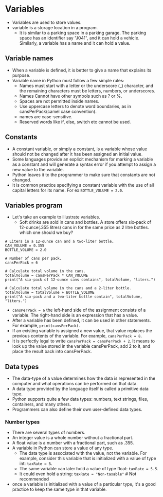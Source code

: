 # Variables

- Variables are used to store values.
- variable is a storage location in a program.
  - It is similar to a parking space in a parking garage. The parking space has an identifier say "J041",
    and it can hold a vehicle. Similarly, a variable has a name and it can hold a value.

## Variable names

- When a variable is defined, it is better to give a name that explains its purpose. 
- Variable name in Python must follow a few simple rules:
  - Names must start with a letter or the underscore (_) character, 
    and the remaining characters must be letters, numbers, or underscores.
  - Names Cannot have other symbols such as ? or %. 
  - Spaces are not permitted inside names. 
  - Use uppercase letters to denote word boundaries, as in cansPerPack(camel case convention).  
  - names are case-sensitive.
  - Reserved words like if, else, switch etc cannot be used.

## Constants

- A constant variable, or simply a constant, is a variable whose value 
  should not be changed after it has been assigned an initial value.
- Some languages provide an explicit mechanism for marking a variable as a 
  constant and will generate a syntax error if you attempt to assign a 
  new value to the variable.
- Python leaves it to the programmer to make sure that constants are not changed.
- It is common practice specifying a constant variable with the use of all 
  capital letters for its name. For ex `BOTTLE_VOLUME = 2.0`.
  
## Variables program
- Let's take an example to illustrate variables.
  - Soft drinks are sold in cans and bottles. A store offers six-pack of 12-ounce(.355 litres)
    cans in for the same price as 2 litre bottles. which one should we buy?
    
```
# Liters in a 12-ounce can and a two-liter bottle. 
CAN_VOLUME = 0.355
BOTTLE_VOLUME = 2.0

# Number of cans per pack. 
cansPerPack = 6

# Calculate total volume in the cans.
totalVolume = cansPerPack * CAN_VOLUME
print("A six-pack of 12-ounce cans contains", totalVolume, "liters.")

# Calculate total volume in the cans and a 2-liter bottle.
totalVolume = totalVolume + BOTTLE_VOLUME
print("A six-pack and a two-liter bottle contain", totalVolume, "liters.")
```

- `cansPerPack = 6` the left-hand side of the assignment consists of a variable. 
  The right-hand side is an expression that has a value.
- After a variable has been defined, it can be used in other statements. 
  For example, `print(cansPerPack)`.
- If an existing variable is assigned a new value, that value replaces the previous 
  contents of the variable. For example, `cansPerPack = 8`.
- It is perfectly legal to write `cansPerPack = cansPerPack + 2`. It means to 
  look up the value stored in the variable cansPerPack, add 2 to it, 
  and place the result back into cansPerPack.

## Data types
  
- The data-type of a value determines how the data is represented in the computer and what operations can be performed on that data.
- A data type provided by the language itself is called a primitive data type.
- Python supports quite a few data types: numbers, text strings, files, containers, and many others.
- Programmers can also define their own user-defined data types.

### Number types  
- There are several types of numbers.
- An integer value is a whole number without a fractional part.
- A float value is a number with a fractional part, such as .355.
- A variable in Python can store a value of any type.
  - The data type is associated with the value, not the variable. For example, 
    consider this variable that is initialized with a value of type int:
    `taxRate = 5`.
  - The same variable can later hold a value of type float:
    `taxRate = 5.5`.  
  - It could even hold a string:
    `taxRate = "Non-taxable"` # Not recommended
- once a variable is initialized with a value of a particular type, 
  it's a good practice to keep the same type in that variable.    
  

